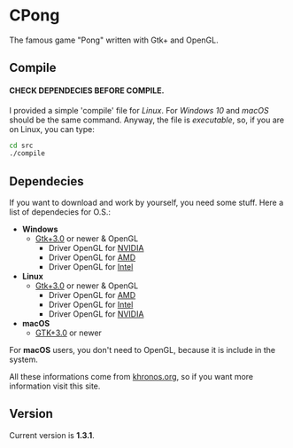 # CPong
The famous game "Pong" written with Gtk+ and OpenGL.

## Compile

#### CHECK DEPENDECIES BEFORE COMPILE.
I provided a simple 'compile' file for _Linux_. For _Windows 10_ and _macOS_ should be the same command. 
Anyway, the file is _executable_, so, if you are on Linux, you can type:
```bash
cd src
./compile
```

## Dependecies
If you want to download and work by yourself, you need some stuff.
Here a list of dependecies for O.S.:

- **Windows**
  - [Gtk+3.0](https://www.gtk.org/docs/installations/windows/) or newer & OpenGL
    - Driver OpenGL for [NVIDIA](https://www.nvidia.com/Download/index.aspx)
    - Driver OpenGL for [AMD](https://www.amd.com/en/support)
    - Driver OpenGL for [Intel](https://downloadcenter.intel.com/)
- **Linux**
  - [Gtk+3.0](https://www.gtk.org/docs/installations/linux/) or newer & OpenGL
    - Driver OpenGL for [AMD](http://support.amd.com/en-us/download/linux)
    - Driver OpenGL for [Intel](https://01.org/linuxgraphics)
    - Driver OpenGL for [NVIDIA](http://www.nvidia.com/object/unix.html)
- **macOS**
  - [GTK+3.0](https://www.gtk.org/docs/installations/macos/) or newer

For **macOS** users, you don't need to OpenGL, because it is include in the system.

All these informations come from [khronos.org](https://www.khronos.org/opengl/wiki/Getting_Started), so if you want more information visit this site. 

## Version
Current version is **1.3.1**.